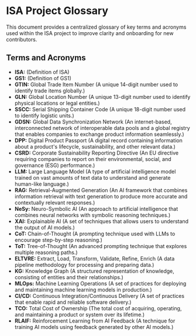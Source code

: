 # ISA Project Glossary

This document provides a centralized glossary of key terms and acronyms used within the ISA project to improve clarity and onboarding for new contributors.

## Terms and Acronyms

*   **ISA:** (Definition of ISA)
*   **GS1:** (Definition of GS1)
*   **GTIN:** Global Trade Item Number (A unique 14-digit number used to identify trade items globally.)
*   **GLN:** Global Location Number (A unique 13-digit number used to identify physical locations or legal entities.)
*   **SSCC:** Serial Shipping Container Code (A unique 18-digit number used to identify logistic units.)
*   **GDSN:** Global Data Synchronization Network (An internet-based, interconnected network of interoperable data pools and a global registry that enables companies to exchange product information seamlessly.)
*   **DPP:** Digital Product Passport (A digital record containing information about a product's lifecycle, sustainability, and other relevant data.)
*   **CSRD:** Corporate Sustainability Reporting Directive (An EU directive requiring companies to report on their environmental, social, and governance (ESG) performance.)
*   **LLM:** Large Language Model (A type of artificial intelligence model trained on vast amounts of text data to understand and generate human-like language.)
*   **RAG:** Retrieval-Augmented Generation (An AI framework that combines information retrieval with text generation to produce more accurate and contextually relevant responses.)
*   **NeSy:** Neuro-Symbolic AI (An approach to artificial intelligence that combines neural networks with symbolic reasoning techniques.)
*   **XAI:** Explainable AI (A set of techniques that allows users to understand the output of AI models.)
*   **CoT:** Chain-of-Thought (A prompting technique used with LLMs to encourage step-by-step reasoning.)
*   **ToT:** Tree-of-Thought (An advanced prompting technique that explores multiple reasoning paths.)
*   **ELTVRE:** Extract, Load, Transform, Validate, Refine, Enrich (A data pipeline methodology for processing and preparing data.)
*   **KG:** Knowledge Graph (A structured representation of knowledge, consisting of entities and their relationships.)
*   **MLOps:** Machine Learning Operations (A set of practices for deploying and maintaining machine learning models in production.)
*   **CI/CD:** Continuous Integration/Continuous Delivery (A set of practices that enable rapid and reliable software delivery.)
*   **TCO:** Total Cost of Ownership (The total cost of acquiring, operating, and maintaining a product or system over its lifetime.)
*   **RLAIF:** Reinforcement Learning from AI Feedback (A technique for training AI models using feedback generated by other AI models.)